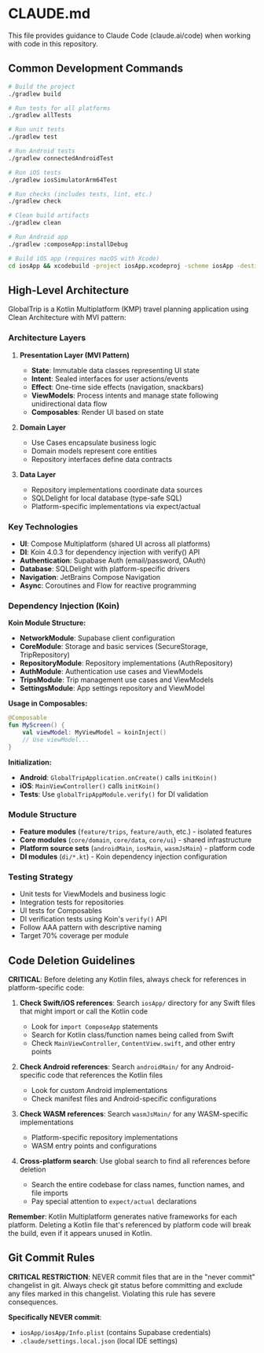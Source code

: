 # CLAUDE.md

This file provides guidance to Claude Code (claude.ai/code) when working with code in this repository.

## Common Development Commands

```bash
# Build the project
./gradlew build

# Run tests for all platforms
./gradlew allTests

# Run unit tests
./gradlew test

# Run Android tests
./gradlew connectedAndroidTest

# Run iOS tests  
./gradlew iosSimulatorArm64Test

# Run checks (includes tests, lint, etc.)
./gradlew check

# Clean build artifacts
./gradlew clean

# Run Android app
./gradlew :composeApp:installDebug

# Build iOS app (requires macOS with Xcode)
cd iosApp && xcodebuild -project iosApp.xcodeproj -scheme iosApp -destination 'platform=iOS Simulator,name=iPhone 15'
```

## High-Level Architecture

GlobalTrip is a Kotlin Multiplatform (KMP) travel planning application using Clean Architecture with MVI pattern:

### Architecture Layers

1. **Presentation Layer (MVI Pattern)**
   - **State**: Immutable data classes representing UI state
   - **Intent**: Sealed interfaces for user actions/events  
   - **Effect**: One-time side effects (navigation, snackbars)
   - **ViewModels**: Process intents and manage state following unidirectional data flow
   - **Composables**: Render UI based on state

2. **Domain Layer**
   - Use Cases encapsulate business logic
   - Domain models represent core entities
   - Repository interfaces define data contracts

3. **Data Layer**
   - Repository implementations coordinate data sources
   - SQLDelight for local database (type-safe SQL)
   - Platform-specific implementations via expect/actual

### Key Technologies

- **UI**: Compose Multiplatform (shared UI across all platforms)
- **DI**: Koin 4.0.3 for dependency injection with verify() API
- **Authentication**: Supabase Auth (email/password, OAuth)
- **Database**: SQLDelight with platform-specific drivers
- **Navigation**: JetBrains Compose Navigation
- **Async**: Coroutines and Flow for reactive programming

### Dependency Injection (Koin)

**Koin Module Structure:**
- **NetworkModule**: Supabase client configuration
- **CoreModule**: Storage and basic services (SecureStorage, TripRepository)
- **RepositoryModule**: Repository implementations (AuthRepository)
- **AuthModule**: Authentication use cases and ViewModels
- **TripsModule**: Trip management use cases and ViewModels
- **SettingsModule**: App settings repository and ViewModel

**Usage in Composables:**
```kotlin
@Composable
fun MyScreen() {
    val viewModel: MyViewModel = koinInject()
    // Use viewModel...
}
```

**Initialization:**
- **Android**: `GlobalTripApplication.onCreate()` calls `initKoin()`
- **iOS**: `MainViewController()` calls `initKoin()`
- **Tests**: Use `globalTripAppModule.verify()` for DI validation

### Module Structure

- **Feature modules** (`feature/trips`, `feature/auth`, etc.) - isolated features
- **Core modules** (`core/domain`, `core/data`, `core/ui`) - shared infrastructure
- **Platform source sets** (`androidMain`, `iosMain`, `wasmJsMain`) - platform code
- **DI modules** (`di/*.kt`) - Koin dependency injection configuration

### Testing Strategy

- Unit tests for ViewModels and business logic
- Integration tests for repositories  
- UI tests for Composables
- DI verification tests using Koin's `verify()` API
- Follow AAA pattern with descriptive naming
- Target 70% coverage per module

## Code Deletion Guidelines

**CRITICAL**: Before deleting any Kotlin files, always check for references in platform-specific code:

1. **Check Swift/iOS references**: Search `iosApp/` directory for any Swift files that might import or call the Kotlin code
   - Look for `import ComposeApp` statements
   - Search for Kotlin class/function names being called from Swift
   - Check `MainViewController`, `ContentView.swift`, and other entry points

2. **Check Android references**: Search `androidMain/` for any Android-specific code that references the Kotlin files
   - Look for custom Android implementations
   - Check manifest files and Android-specific configurations

3. **Check WASM references**: Search `wasmJsMain/` for any WASM-specific implementations
   - Platform-specific repository implementations
   - WASM entry points and configurations

4. **Cross-platform search**: Use global search to find all references before deletion
   - Search the entire codebase for class names, function names, and file imports
   - Pay special attention to `expect/actual` declarations

**Remember**: Kotlin Multiplatform generates native frameworks for each platform. Deleting a Kotlin file that's referenced by platform code will break the build, even if it appears unused in Kotlin.

## Git Commit Rules

**CRITICAL RESTRICTION**: NEVER commit files that are in the "never commit" changelist in git. Always check git status before committing and exclude any files marked in this changelist. Violating this rule has severe consequences.

**Specifically NEVER commit**:
- `iosApp/iosApp/Info.plist` (contains Supabase credentials)
- `.claude/settings.local.json` (local IDE settings)